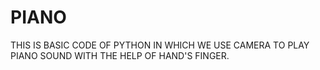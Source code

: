 # PIANO
THIS IS BASIC CODE OF PYTHON IN WHICH WE USE CAMERA TO PLAY PIANO SOUND WITH THE HELP OF HAND'S FINGER.
